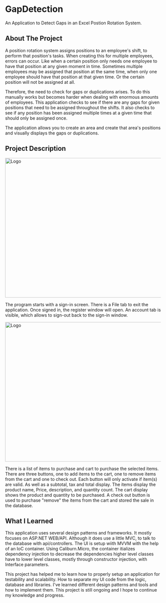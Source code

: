 # GapDetection
An Application to Detect Gaps in an Excel Postion Rotation System.

## About The Project
A position rotation system assigns positions to an employee's shift, to perform that position's tasks. When creating this for multiple employees, errors can occur. Like when a certain position only needs one employee to have that position at any given moment in time. Sometimes multiple employees may be assigned that position at the same time, when only one employee should have that position at that given time. Or the certain position will not be assigned at all. 

Therefore, the need to check for gaps or duplications arises. To do this manually works but becomes harder when dealing with enormous amounts of employees. This application checks to see if there are any gaps for given positions that need to be assigned throughout the shifts. It also checks to see if any position has been assigned multiple times at a given time that should only be assigned once.

The application allows you to create an area and create that area's positions and visually displays the gaps or duplications.

## Project Description

<img src=".JPG" alt="Logo" width="800" height="450">

The program starts with a sign-in screen. There is a File tab to exit the application. Once signed in, the register window will open. An account tab is visible, which allows to sign-out back to the sign-in window. 

<img src=".JPG" alt="Logo" width="800" height="450">

There is a list of items to purchase and cart to purchase the selected items. There are three buttons, one to add items to the cart, one to remove items from the cart and one to check out. Each button will only activate if item(s) are valid. As well as a subtotal, tax and total display. The items display the product name, Price, description, and quantity count. The cart display shows the product and quantity to be purchased. A check out button is used to purchase "remove" the items from the cart and stored the sale in the database.

## What I Learned 
This application uses several design patterns and frameworks. It mostly focuses on ASP.NET WEB/API. Although it does use a little MVC, to talk to the database with api/controllers. The UI is setup wiith MVVM with the help of an IoC container. Using Caliburn.Micro, the container itializes dependency injection to decrease the dependencies higher level classes have to lower level classes, mostly through constructor injection, with Interface parameters.

This project has helped me to learn how to properly setup an application for testability and scalability. How to separate my UI code from the logic, database and libraries. I've learned different design patterns and tools and how to implement them. This project is still ongoing and I hope to continue my knowledge and progress.  
